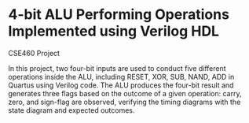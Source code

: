 #  4-bit ALU Performing Operations Implemented using Verilog HDL
CSE460 Project

In this project, two four-bit inputs are used to conduct five different operations inside the ALU, including RESET, XOR, SUB, NAND, ADD in Quartus using Verilog code. The ALU produces the four-bit result and generates three flags based on the outcome of a given operation: carry,
zero, and sign-flag are observed, verifying the timing diagrams
with the state diagram and expected outcomes.
